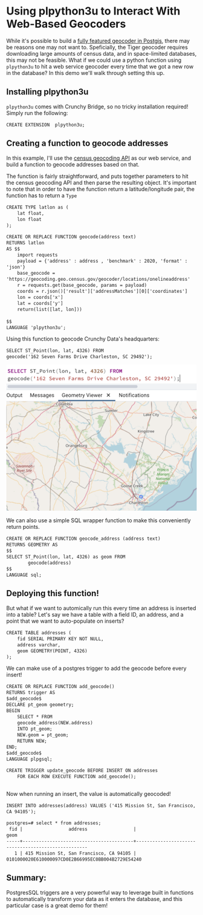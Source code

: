 # Using plpython3u to Interact With Web-Based Geocoders

While it's possible to build a [fully featured geocoder in Postgis](https://postgis.net/docs/postgis_installation.html#install_tiger_geocoder_extension),
there may be reasons one may not want to. Speficially, the Tiger geocoder requires downloading large amounts of census data, and in space-limited databases, this may not be feasible. 
What if we could use  a python function using `plpython3u` to hit a web service geocoder every time that we got a new row in the database? In this demo we'll walk through setting this up. 


## Installing plpython3u

`plpython3u` comes with Crunchy Bridge, so no tricky installation required!  
Simply run the following: 
```
CREATE EXTENSION  plpython3u;
```

## Creating a function to geocode addresses 

In this example, I'll use the [census geocoding API](https://geocoding.geo.census.gov/geocoder/Geocoding_Services_API.html) as our web service, and build a function to geocode addresses based on that. 

The function is fairly straightforward, and puts together parameters to hit the census geocoding API and then parse the resulting object. It's important to note that in order to have the function return a latitude/longitude
pair, the function has to return a `Type`

```
CREATE TYPE latlon as (
	lat float,
	lon float
); 
```

```
CREATE OR REPLACE FUNCTION geocode(address text)
RETURNS latlon
AS $$
	import requests
	payload = {'address' : address , 'benchmark' : 2020, 'format' : 'json'}
	base_geocode = 'https://geocoding.geo.census.gov/geocoder/locations/onelineaddress'
	r = requests.get(base_geocode, params = payload)
	coords = r.json()['result']['addressMatches'][0]['coordinates']
	lon = coords['x']
	lat = coords['y']
	return(list([lat, lon]))

$$
LANGUAGE 'plpython3u';

```

Using this function to geocode Crunchy Data's headquarters:

```
SELECT ST_Point(lon, lat, 4326) FROM 
geocode('162 Seven Farms Drive Charleston, SC 29492');
```
![Geocoded Crunchy HQ](geocode_1.png)


We can also use a simple SQL wrapper function to make this conveniently return points.

```
CREATE OR REPLACE FUNCTION geocode_address (address text)
RETURNS GEOMETRY AS 
$$
SELECT ST_Point(lon, lat, 4326) as geom FROM
		geocode(address)
$$
LANGUAGE sql;
```


## Deploying this function! 

But what if we want to automically run this every time an address is inserted into a table? Let's say we have a table with a field ID, an address, and a point that we want to auto-populate on inserts?

```
CREATE TABLE addresses (
	fid SERIAL PRIMARY KEY NOT NULL,
	address varchar,
	geom GEOMETRY(POINT, 4326)
);
```

We can make use of a postgres trigger to add the geocode before every insert! 


```
CREATE OR REPLACE FUNCTION add_geocode()
RETURNS trigger AS
$add_geocode$ 
DECLARE pt_geom geometry;
BEGIN 
	SELECT * FROM
	geocode_address(NEW.address)
	INTO pt_geom;
	NEW.geom = pt_geom;
	RETURN NEW;
END;
$add_geocode$ 
LANGUAGE plpgsql;
```

```
CREATE TRIGGER update_geocode BEFORE INSERT ON addresses
    FOR EACH ROW EXECUTE FUNCTION add_geocode();
	
```

Now when running an insert, the value is automatically geocoded! 

```
INSERT INTO addresses(address) VALUES ('415 Mission St, San Francisco, CA 94105');
```

```
postgres=# select * from addresses;
 fid |                 address                 |                        geom
-----+-----------------------------------------+----------------------------------------------------
   1 | 415 Mission St, San Francisco, CA 94105 | 0101000020E610000097CD0E2B66995EC0BB004B2729E54240
```

## Summary: 

PostgresSQL triggers are a very powerful way to leverage built in functions to automatically transform your data as it enters the database, and this particular case is a great demo for them!






